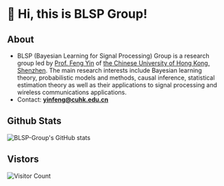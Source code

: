 # 👋 Hi, this is BLSP Group!
## About 
- BLSP (Bayesian Learning for Signal Processing) Group is a research group led by [Prof. Feng Yin](https://sse.cuhk.edu.cn/faculty/yinfeng) of [the Chinese University of Hong Kong, Shenzhen](https://cuhk.edu.cn/zh-hans). The main research interests include Bayesian learning theory, probabilistic models and methods, causal inference, statistical estimation theory as well as their applications to signal processing and wireless communications applications.
- Contact: **yinfeng@cuhk.edu.cn**

## Github Stats

![BLSP-Group's GitHub stats](https://github-readme-stats.vercel.app/api?username=BLSP-Group&show_icons=true&theme=tokyonight)

## Vistors
![Visitor Count](https://profile-counter.glitch.me/BLSP-Group/count.svg)

